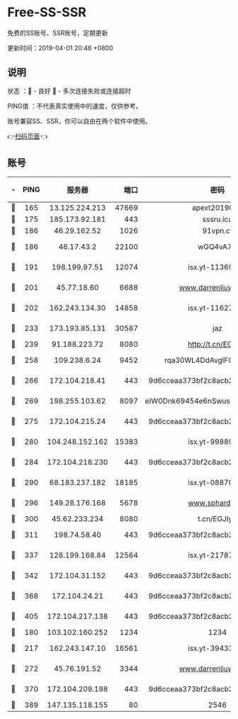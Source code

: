 # Free-SS-SSR

免费的SS账号、SSR账号，定期更新

更新时间：2019-04-01 20:46 +0800

## 说明

状态     ：🙂 - 良好 🙁 - 多次连接失败或连接超时

PING值   ：不代表真实使用中的速度，仅供参考。

账号兼容SS、SSR，你可以自由在两个软件中使用。

👉[扫码页面](https://liesauer.github.io/Free-SS-SSR/)👈

## 账号

|-|PING|服务器|端口|密码|加密方式|区域|
|:----:|:----:|:-----:|-----:|:----:|:----:|:----:|
|🙂|165|13.125.224.213|47669|apext2019001|chacha20|KR|
|🙂|175|185.173.92.181|443|sssru.icu|rc4-md5|RU|
|🙂|186|46.29.162.52|1026|91vpn.cf|rc4-md5|RU|
|🙂|186|46.17.43.2|22100|wGQ4vA7D|aes-256-gcm|RU|
|🙂|191|198.199.97.51|12074|isx.yt-11369443|aes-256-cfb|US|
|🙂|201|45.77.18.60|6688|www.darrenliuwei.com|aes-256-cfb|JP|
|🙂|202|162.243.134.30|14858|isx.yt-11627197|aes-256-cfb|US|
|🙂|233|173.193.85.131|30587|jaz|aes-256-cfb|US|
|🙂|239|91.188.223.72|8080|http://t.cn/EGJIyrl|rc4-md5|RU|
|🙂|258|109.238.6.24|9452|rqa30WL4DdAvgIFG6Fs3znzTa|aes-256-cfb|FR|
|🙂|266|172.104.218.41|443|9d6cceaa373bf2c8acb22e60b6a58be6|aes-256-cfb|US|
|🙂|269|198.255.103.62|8097|eIW0Dnk69454e6nSwuspv9DmS201tQ0D|aes-256-cfb|US|
|🙂|275|172.104.215.24|443|9d6cceaa373bf2c8acb22e60b6a58be6|aes-256-cfb|US|
|🙂|280|104.248.152.162|15383|isx.yt-99889610|aes-256-cfb|SG|
|🙂|284|172.104.218.230|443|9d6cceaa373bf2c8acb22e60b6a58be6|aes-256-cfb|US|
|🙂|290|68.183.237.182|18185|isx.yt-08870864|aes-256-cfb|SG|
|🙂|296|149.28.176.168|5678|www.sphard.com|aes-256-cfb|SG|
|🙂|300|45.62.233.234|8080|t.cn/EGJIyrl|rc4-md5|CA|
|🙂|311|198.74.58.40|443|9d6cceaa373bf2c8acb22e60b6a58be6|aes-256-cfb|US|
|🙂|337|128.199.168.84|12564|isx.yt-21787418|aes-256-cfb|SG|
|🙂|342|172.104.31.152|443|9d6cceaa373bf2c8acb22e60b6a58be6|aes-256-cfb|US|
|🙂|368|172.104.24.21|443|9d6cceaa373bf2c8acb22e60b6a58be6|aes-256-cfb|US|
|🙂|405|172.104.217.138|443|9d6cceaa373bf2c8acb22e60b6a58be6|aes-256-cfb|US|
|🙂|180|103.102.160.252|1234|1234|rc4-md5|JP|
|🙂|217|162.243.147.10|16561|isx.yt-39433052|aes-256-cfb|US|
|🙂|272|45.76.191.52|3344|www.darrenliuwei.com|aes-256-cfb|AU|
|🙂|370|172.104.209.198|443|9d6cceaa373bf2c8acb22e60b6a58be6|aes-256-cfb|US|
|🙁|389|147.135.118.155|80|2546|chacha20|US|

